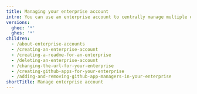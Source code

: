 ```yaml
---
title: Managing your enterprise account
intro: You can use an enterprise account to centrally manage multiple organizations.
versions:
  ghec: '*'
  ghes: '*'
children:
  - /about-enterprise-accounts
  - /creating-an-enterprise-account
  - /creating-a-readme-for-an-enterprise
  - /deleting-an-enterprise-account
  - /changing-the-url-for-your-enterprise
  - /creating-github-apps-for-your-enterprise
  - /adding-and-removing-github-app-managers-in-your-enterprise
shortTitle: Manage enterprise account
---
```


